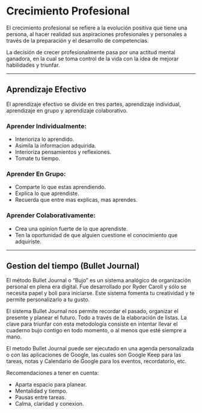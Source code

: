 # Crecimiento Profesional

El crecimiento profesional se refiere a la evolución positiva que tiene una persona, al hacer realidad sus aspiraciones profesionales y personales a través de la preparación y el desarrollo de competencias.

La decisión de crecer profesionalmente pasa por una actitud mental ganadora, en la cual se toma control de la vida con la idea de mejorar habilidades y triunfar.

---

## Aprendizaje Efectivo

El aprendizaje efectivo se divide en tres partes, aprendizaje individual, aprendizaje en grupo y aprendizaje colaborativo.

### Aprender Individualmente:

* Interioriza lo aprendido.
* Asimila la informacion adquirida.
* Interioriza pensamientos y reflexiones.
* Tomate tu tiempo.

### Aprender En Grupo:

* Comparte lo que estas aprendiendo.
* Explica lo que aprendiste.
* Recuerda que entre mas explicas, mas aprendes.

### Aprender Colaborativamente:

* Crea una opinion fuerte de lo que aprendiste.
* Ten la oportunidad de que alguien cuestione el conocimiento que adquiriste.

---

## Gestion del tiempo (Bullet Journal)

El método Bullet Journal o “Bujo” es un sistema analógico de organización personal en plena era digital. Fue desarrollado por Ryder Caroll y sólo se necesita papel y boli para iniciarse. Este sistema fomenta tu creatividad y te permite personalizarlo a tu gusto.

El sistema Bullet Journal nos permite recordar el pasado, organizar el presente y planear el futuro. Todo a través de la elaboración de listas. La clave para triunfar con esta metodología consiste en intentar llevar el cuaderno bujo contigo en todo momento, o al menos que esté siempre a mano.

El metodo Bullet Journal puede ser ejecutado en una agenda personalizada o con las aplicaciones de Google, las cuales son Google Keep para las tareas, notas y Calendario de Google para los eventos, recordatorio, etc.

Recomendaciones a tener en cuenta:

* Aparta espacio para planear.
* Mentalidad y tiempo.
* Pausas entre tareas.
* Calma, claridad y conexion.